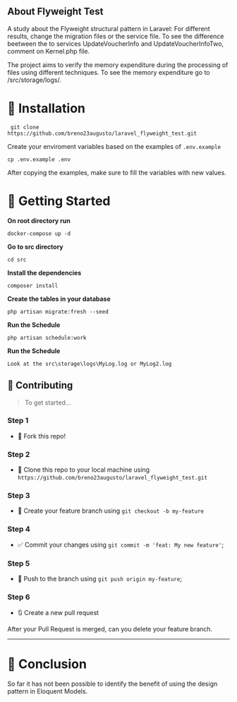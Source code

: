 ## About Flyweight Test

A study about the Flyweight structural pattern in Laravel:
For different results, change the migration files or the service file.
To see the difference beetween the to services UpdateVoucherInfo and UpdateVoucherInfoTwo, comment on Kernel.php file.

The project aims to verify the memory expenditure during the processing of files using different techniques.
To see the memory expenditure go to /src/storage/logs/.

# 👷 Installation

``` git clone https://github.com/breno23augusto/laravel_flyweight_test.git```

Create your enviroment variables based on the examples of ```.env.example```

```cp .env.example .env```

After copying the examples, make sure to fill the variables with new values.

# 🏃 Getting Started

<b>On root directory run</b>

``docker-compose up -d``

<b>Go to src directory</b>

``cd src``

<b>Install the dependencies</b>

``composer install``

<b>Create the tables in your database</b>

```php artisan migrate:fresh --seed```

<b>Run the Schedule</b>

```php artisan schedule:work```

<b>Run the Schedule</b>

```Look at the src\storage\logs\MyLog.log or MyLog2.log```

## 🤔 Contributing

> To get started...

### Step 1

- 🍴 Fork this repo!

### Step 2

- 👯 Clone this repo to your local machine using `https://github.com/breno23augusto/laravel_flyweight_test.git`

### Step 3

- 🎋 Create your feature branch using `git checkout -b my-feature`

### Step 4

- ✅ Commit your changes using `git commit -m 'feat: My new feature'`;

### Step 5

- 📌 Push to the branch using `git push origin my-feature`;

### Step 6

- 🔃 Create a new pull request

After your Pull Request is merged, can you delete your feature branch.

---
# 📕 Conclusion

So far it has not been possible to identify the benefit of using the design pattern in Eloquent Models.


